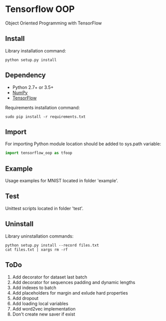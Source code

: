 # Tensorflow OOP
Object Oriented Programming with TensorFlow

## Install
Library installation command:
```
python setup.py install
```

## Dependency
* Python 2.7+ or 3.5+
* [NumPy](https://github.com/numpy/numpy)
* [TensorFlow](https://github.com/tensorflow/tensorflow)

Requirements installation command:
```
sudo pip install -r requirements.txt
```

## Import
For importing Python module location should be added to sys.path variable:
```python
import tensorflow_oop as tfoop
```

## Example
Usage examples for MNIST located in folder 'example'.

## Test
Unittest scripts located in folder 'test'.

## Uninstall
Library uninstallation commands:
```
python setup.py install --record files.txt
cat files.txt | xargs rm -rf
```

## ToDo
1. Add decorator for dataset last batch
2. Add decorator for sequences padding and dynamic lengths
3. Add indexes to batch
4. Add placeholders for margin and exlude hard properties
5. Add dropout
6. Add loading local variables
7. Add word2vec implementation
8. Don't create new saver if exist